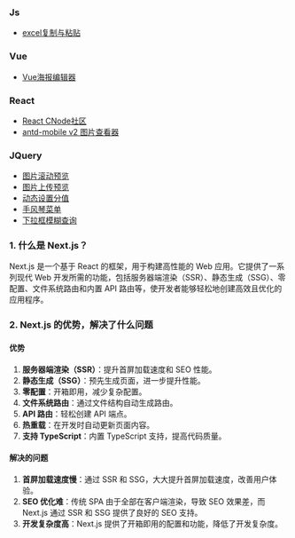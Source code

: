 ### Js
- [excel复制与粘贴](https://github.com/junjie-zeng/blogs/blob/master/html/js-excel%E5%A4%8D%E5%88%B6-%E7%B2%98%E8%B4%B4%E8%A7%A3%E6%9E%90.html)
  
### Vue
- [Vue海报编辑器](https://github.com/junjie-zeng/poster-editor)

### React
- [React CNode社区](https://github.com/junjie-zeng/react-cnode-community)
- [antd-mobile v2 图片查看器](https://codesandbox.io/s/tu-pian-cha-kan-qi-1jfw8)

### JQuery
- [图片滚动预览](https://www.jq22.com/jquery-info23380)
- [图片上传预览](https://www.jq22.com/yanshi22262)
- [动态设置分值](https://www.jq22.com/yanshi22302)
- [手风琴菜单](https://www.jq22.com/yanshi22293)
- [下拉框模糊查询](https://www.jq22.com/yanshi22171)



### 1. 什么是 Next.js？

Next.js 是一个基于 React 的框架，用于构建高性能的 Web 应用。它提供了一系列现代 Web 开发所需的功能，包括服务器端渲染（SSR）、静态生成（SSG）、零配置、文件系统路由和内置 API 路由等，使开发者能够轻松地创建高效且优化的应用程序。

### 2. Next.js 的优势，解决了什么问题

#### 优势

1. **服务器端渲染（SSR）**：提升首屏加载速度和 SEO 性能。
2. **静态生成（SSG）**：预先生成页面，进一步提升性能。
3. **零配置**：开箱即用，减少复杂配置。
4. **文件系统路由**：通过文件结构自动生成路由。
5. **API 路由**：轻松创建 API 端点。
6. **热重载**：在开发时自动更新页面内容。
7. **支持 TypeScript**：内置 TypeScript 支持，提高代码质量。

#### 解决的问题

1. **首屏加载速度慢**：通过 SSR 和 SSG，大大提升首屏加载速度，改善用户体验。
2. **SEO 优化难**：传统 SPA 由于全部在客户端渲染，导致 SEO 效果差，而 Next.js 通过 SSR 和 SSG 提供了良好的 SEO 支持。
3. **开发复杂度高**：Next.js 提供了开箱即用的配置和功能，降低了开发复杂度。

